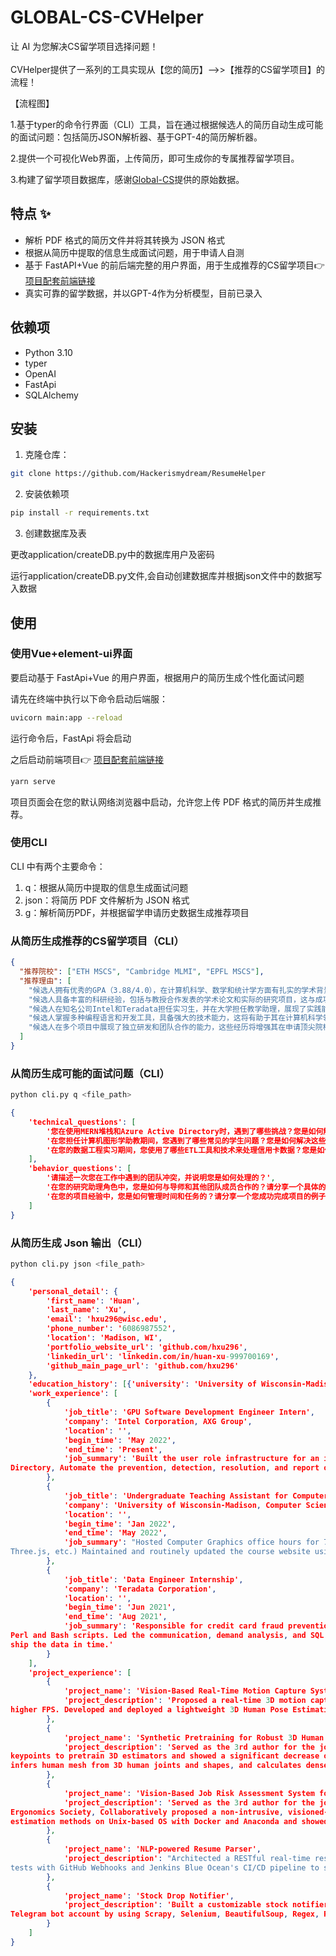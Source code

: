 # GLOBAL-CS-CVHelper

让 AI 为您解决CS留学项目选择问题！
<br>
<br>
CVHelper提供了一系列的工具实现从【您的简历】-->>【推荐的CS留学项目】的流程！

【流程图】

1.基于typer的命令行界面（CLI）工具，旨在通过根据候选人的简历自动生成可能的面试问题：包括简历JSON解析器、基于GPT-4的简历解析器。

2.提供一个可视化Web界面，上传简历，即可生成你的专属推荐留学项目。

3.构建了留学项目数据库，感谢[Global-CS](https://global-cs-application.github.io/)提供的原始数据。

## 特点 ✨
* 解析 PDF 格式的简历文件并将其转换为 JSON 格式
* 根据从简历中提取的信息生成面试问题，用于申请人自测
* 基于 FastAPI+Vue 的前后端完整的用户界面，用于生成推荐的CS留学项目👉 [项目配套前端链接](https://github.com/Hackerismydream/GLOBAL-CS-CVHelper-Fronted)
* 真实可靠的留学数据，并以GPT-4作为分析模型，目前已录入

## 依赖项
* Python 3.10 
* typer
* OpenAI
* FastApi
* SQLAlchemy

## 安装

1. 克隆仓库：
```bash
git clone https://github.com/Hackerismydream/ResumeHelper
```

2. 安装依赖项
```bash
pip install -r requirements.txt
```
3. 创建数据库及表

更改application/createDB.py中的数据库用户及密码

运行application/createDB.py文件,会自动创建数据库并根据json文件中的数据写入数据


## 使用

### 使用Vue+element-ui界面

要启动基于 FastApi+Vue 的用户界面，根据用户的简历生成个性化面试问题

请先在终端中执行以下命令启动后端服：
```bash
uvicorn main:app --reload
```
运行命令后，FastApi 将会启动

之后启动前端项目👉 [项目配套前端链接](https://github.com/Hackerismydream/GLOBAL-CS-CVHelper-Fronted)
```bash
yarn serve
```
项目页面会在您的默认网络浏览器中启动，允许您上传 PDF 格式的简历并生成推荐。


### 使用CLI

CLI 中有两个主要命令：
1. q：根据从简历中提取的信息生成面试问题
2. json：将简历 PDF 文件解析为 JSON 格式
3. g：解析简历PDF，并根据留学申请历史数据生成推荐项目
### 从简历生成推荐的CS留学项目（CLI）
```json
{
  "推荐院校": ["ETH MSCS", "Cambridge MLMI", "EPFL MSCS"],
  "推荐理由": [
    "候选人拥有优秀的GPA（3.88/4.0），在计算机科学、数学和统计学方面有扎实的学术背景，与ETH MSCS申请者的学术水平相当。",
    "候选人具备丰富的科研经验，包括与教授合作发表的学术论文和实际的研究项目，这与成功申请Cambridge MLMI的历史案例中的科研经历相似。",
    "候选人在知名公司Intel和Teradata担任实习生，并在大学担任教学助理，展现了实践能力和领导力，与EPFL MSCS申请者的实习经历相匹配。",
    "候选人掌握多种编程语言和开发工具，具备强大的技术能力，这将有助于其在计算机科学领域的深造。",
    "候选人在多个项目中展现了独立研发和团队合作的能力，这些经历将增强其在申请顶尖院校项目时的竞争力。"
  ]
}

```
### 从简历生成可能的面试问题（CLI）
```bash
python cli.py q <file_path>
```
```json
{
    'technical_questions': [
        '您在使用MERN堆栈和Azure Active Directory时，遇到了哪些挑战？您是如何解决这些挑战的？',
        '在您担任计算机图形学助教期间，您遇到了哪些常见的学生问题？您是如何解决这些问题的？',
        '在您的数据工程实习期间，您使用了哪些ETL工具和技术来处理信用卡数据？您是如何确保数据的准确性和安全性的？'
    ],
    'behavior_questions': [
        '请描述一次您在工作中遇到的团队冲突，并说明您是如何处理的？',
        '在您的研究助理角色中，您是如何与导师和其他团队成员合作的？请分享一个具体的例子。',
        '在您的项目经验中，您是如何管理时间和任务的？请分享一个您成功完成项目的例子，并解释您是如何组织和分配工作的。'
    ]
}

```

### 从简历生成 Json 输出（CLI）
```bash
python cli.py json <file_path>
```
```json
{
    'personal_detail': {
        'first_name': 'Huan',
        'last_name': 'Xu',
        'email': 'hxu296@wisc.edu',
        'phone_number': '6086987552',
        'location': 'Madison, WI',
        'portfolio_website_url': 'github.com/hxu296',
        'linkedin_url': 'linkedin.com/in/huan-xu-999700169',
        'github_main_page_url': 'github.com/hxu296'
    },
    'education_history': [{'university': 'University of Wisconsin-Madison', 'education_level': 'B.S.', 'graduation_year': '2023', 'graduation_month': 'May', 'majors': 'Computer Sciences (honor), Mathematics, Statistics', 'GPA': '3.88 / 4.0'}], 
    'work_experience': [
        {
            'job_title': 'GPU Software Development Engineer Intern',
            'company': 'Intel Corporation, AXG Group',
            'location': '',
            'begin_time': 'May 2022',
            'end_time': 'Present',
            'job_summary': 'Built the user role infrastructure for an internal graphics workload management tool by implementing SSO authentication, user authorization, and microservice authentication using the MERN stack and the Azure Active  
Directory, Automate the prevention, detection, resolution, and report of CI incidents by implementing a three-layer Jenkins health matrix, Prometheus and Grafana CI health data store and dashboard, and a CI firefighter as a Jenkins daemon.'    
        },
        {
            'job_title': 'Undergraduate Teaching Assistant for Computer Graphics',
            'company': 'University of Wisconsin-Madison, Computer Science Department',
            'location': '',
            'begin_time': 'Jan 2022',
            'end_time': 'May 2022',
            'job_summary': "Hosted Computer Graphics office hours for 7 hours each week for questions about graphics concepts (e.g. transformations, curves, meshes, shaders, ray tracing, etc.) and APIs (e.g. Canvas, SVG, glMatrix, GLSL, WebGL, 
Three.js, etc.) Maintained and routinely updated the course website using the Hugo framework and Github Action's CI/CD workflow"
        },
        {
            'job_title': 'Data Engineer Internship',
            'company': 'Teradata Corporation',
            'location': '',
            'begin_time': 'Jun 2021',
            'end_time': 'Aug 2021',
            'job_summary': 'Responsible for credit card fraud prevention and detection for a world-top commercial bank. Extracted and processed credit card data from the data warehouse using Teradata SQL and DSQL and improved ETL routines using
Perl and Bash scripts. Led the communication, demand analysis, and SQL development for a complex data extraction task requiring joining more than 20 tables across 2 databases. Wrote peer-reviewed SQL and communicated with the operation team to 
ship the data in time.'
        }
    ],
    'project_experience': [
        {
            'project_name': 'Vision-Based Real-Time Motion Capture System on Edge Device',
            'project_description': 'Proposed a real-time 3D motion capture system on edge devices based on the novel optimization technique that 3D temporal consistency can be used to compensate for more noisy 2D information for lower FLOP and 
higher FPS. Developed and deployed a lightweight 3D Human Pose Estimation pipeline on Jeston Nano that integrates YOLOv5, HRNet-Lite, and VideoPose3D using Docker and TensorRT and improved FPS by weight quantization and CNN channel pruning.'   
        },
        {
            'project_name': 'Synthetic Pretraining for Robust 3D Human Pose Estimation',
            'project_description': 'Served as the 3rd author for the journal paper Learning from Synthetic Humans for Accurate and Generalizable 3D Pose Estimation targeting IEEE Transactions on Image Processing, Synthesized realistic 2D       
keypoints to pretrain 3D estimators and showed a significant decrease of PA-MPJPE from 68.0 mm to 61.3 mm on the 3DPW dataset compared with the pretrained-with-H36M baseline. Spearheaded the development of a graphic rendering pipeline that     
infers human mesh from 3D human joints and shapes, and calculates dense depth maps with respect to sampled camera views by using OpenGL, Pytorch, and Scipy.'
        },
        {
            'project_name': 'Vision-Based Job Risk Assessment System for Manual Material Handling',
            'project_description': 'Served as the 3rd author for the journal paper A Single-Camera Method for Estimating Lift Asymmetry Angles using Deep Learning Computer Vision Algorithms targeting The Journal of the Human Factors and        
Ergonomics Society, Collaboratively proposed a non-intrusive, visioned-based system to estimate the Body Asymmetry Angle by using pre-trained 3D Human Pose Estimators. Verified experiment results by setting up and running 6 human pose 
estimation methods on Unix-based OS with Docker and Anaconda and showed that our method produces statistically more accurate results than the previous SOTA by using the paired t-test.'
        },
        {
            'project_name': 'NLP-powered Resume Parser',
            'project_description': "Architected a RESTful real-time resume parsing service that leverages OpenAI's Natural Language Processing engine GPT-3 by using Flask, WSGI, and OpenAI API. Developed and maintained unit and integration     
tests with GitHub Webhooks and Jenkins Blue Ocean's CI/CD pipeline to smoothen deployment and improve fault tolerance for the new service."
        },
        {
            'project_name': 'Stock Drop Notifier',
            'project_description': 'Built a customizable stock notifier for Newegg and BestBuy with a Telegram command-line interface that allows users to personalize search filters, fire up notifiers, and receive notifications all through 1   
Telegram bot account by using Scrapy, Selenium, BeautifulSoup, Regex, Requests, and the Python-Telegram-Bot API.'
        }
    ]
}
```